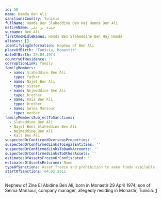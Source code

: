 ```yaml
---
id: 50
name: Hamda Ben Ali
sanctionsCountry: Tunisia
fullName: Hamda Ben Slaheddine Ben Haj Hamda Ben Ali
nativeName: حمدة بن علي
surname: Ben Ali
firstAndMidleNames: Hamda Ben Slaheddine Ben Haj Hamda
aliases: []
identifyingInformation: Nephew of Ben Ali
placeOfBirth: 'Tunisia, Monastir'
dateOfBirth: 29.04.1974
countryOfResidence: ''
corruptionLink: family
familyMembers:
  - name: Slaheddine Ben Ali
    type: father
  - name: Najet Ben Ali
    type: sister
  - name: Nejmeddine Ben Ali
    type: brother
  - name: Kaïs Ben Ali
    type: brother
  - name: Selma Mansour
    type: mother
familyMembersSubjectToSanctions:
  - Slaheddine Ben Ali
  - Najet Bent Slaheddine Ben Ali
  - Nejmeddine Ben Ali
  - Kaïs Ben Ali
suspectedOrConfirmedOverseasProperties: ''
suspectedOrConfirmedLinksToLegalEntities: ''
suspectedOrConfirmedLinksToBankAccounts: ''
suspectedOrConfirmedLinksToOtherAssets: ''
estimatesOfAssetsFrozenOrConfiscated: ''
estimatesOfAssetsReturned: None
typeOfSanctions: Asset freeze and prohibition to make funds available
startOfSanctions: 04.02.2011
---
```

Nephew of Zine El Abidine Ben Ali, born in Monastir 29 April 1974, son of Selma 
Mansour, company manager, allegedly residing in Monastir, Tunisia. 
[1](https://eur-lex.europa.eu/legal-content/EN/TXT/?uri=CELEX:02011D0072-20170128)
